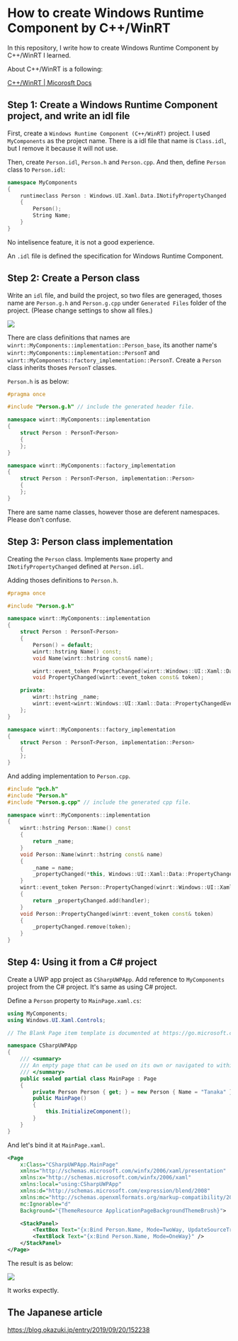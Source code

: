 # How to create Windows Runtime Component by C++/WinRT

In this repository, I write how to create Windows Runtime Component by C++/WinRT I learned.

About C++/WinRT is a following:

[C++/WinRT | Micorosft Docs](https://docs.microsoft.com/en-us/windows/uwp/cpp-and-winrt-apis/)

## Step 1: Create a Windows Runtime Component project, and write an idl file

First, create a `Windows Runtime Component (C++/WinRT)` project. I used `MyComponents` as the project name. There is a idl file that name is `Class.idl`, but I remove it because it will not use.

Then, create `Person.idl`, `Person.h` and `Person.cpp`. And then, define `Person` class to `Person.idl`:

```cpp
namespace MyComponents
{
    runtimeclass Person : Windows.UI.Xaml.Data.INotifyPropertyChanged
    {
        Person();
        String Name;
    }
}
```

No intelisence feature, it is not a good experience.

An `.idl` file is defined the specification for Windows Runtime Component.

## Step 2: Create a Person class

Write an `idl` file, and build the project, so two files are generaged, thoses name are `Person.g.h` and `Person.g.cpp` under `Generated Files` folder of the project. (Please change settings to show all files.)

![](images/2019-09-20-22-32-13.png)

There are class definitions that names are `winrt::MyComponents::implementation::Person_base`, its another name's `winrt::MyComponents::implementation::PersonT` and `winrt::MyComponents::factory_implementation::PersonT`. Create a `Person` class inherits thoses `PersonT` classes.

`Person.h` is as below:

```cpp
#pragma once

#include "Person.g.h" // include the generated header file.

namespace winrt::MyComponents::implementation
{
    struct Person : PersonT<Person>
    {
    };
}

namespace winrt::MyComponents::factory_implementation
{
    struct Person : PersonT<Person, implementation::Person>
    {
    };
}
```

There are same name classes, however those are deferent namespaces. Please don't confuse.

## Step 3: Person class implementation

Creating the `Person` class. Implements `Name` property and `INotifyPropertyChanged` defined at `Person.idl`.

Adding thoses definitions to `Person.h`.

```cpp
#pragma once

#include "Person.g.h"

namespace winrt::MyComponents::implementation
{
    struct Person : PersonT<Person>
    {
        Person() = default;
        winrt::hstring Name() const;
        void Name(winrt::hstring const& name);

        winrt::event_token PropertyChanged(winrt::Windows::UI::Xaml::Data::PropertyChangedEventHandler const& handler);
        void PropertyChanged(winrt::event_token const& token);

    private:
        winrt::hstring _name;
        winrt::event<winrt::Windows::UI::Xaml::Data::PropertyChangedEventHandler> _propertyChanged;
    };
}

namespace winrt::MyComponents::factory_implementation
{
    struct Person : PersonT<Person, implementation::Person>
    {
    };
}
```

And adding implementation to `Person.cpp`. 

```cpp
#include "pch.h"
#include "Person.h"
#include "Person.g.cpp" // include the generated cpp file.

namespace winrt::MyComponents::implementation
{
    winrt::hstring Person::Name() const
    {
        return _name;
    }
    void Person::Name(winrt::hstring const& name)
    {
        _name = name;
        _propertyChanged(*this, Windows::UI::Xaml::Data::PropertyChangedEventArgs(L"Name"));
    }
    winrt::event_token Person::PropertyChanged(winrt::Windows::UI::Xaml::Data::PropertyChangedEventHandler const& handler)
    {
        return _propertyChanged.add(handler);
    }
    void Person::PropertyChanged(winrt::event_token const& token)
    {
        _propertyChanged.remove(token);
    }
}
```

## Step 4: Using it from a C# project

Create a UWP app project as `CSharpUWPApp`. Add reference to `MyComponents` project from the C# project. It's same as using C# project.

Define a `Person` property to `MainPage.xaml.cs`:

```cs
using MyComponents;
using Windows.UI.Xaml.Controls;

// The Blank Page item template is documented at https://go.microsoft.com/fwlink/?LinkId=402352&clcid=0x409

namespace CSharpUWPApp
{
    /// <summary>
    /// An empty page that can be used on its own or navigated to within a Frame.
    /// </summary>
    public sealed partial class MainPage : Page
    {
        private Person Person { get; } = new Person { Name = "Tanaka" };
        public MainPage()
        {
            this.InitializeComponent();
        }
    }
}
```

And let's bind it at `MainPage.xaml`.

```xml
<Page
    x:Class="CSharpUWPApp.MainPage"
    xmlns="http://schemas.microsoft.com/winfx/2006/xaml/presentation"
    xmlns:x="http://schemas.microsoft.com/winfx/2006/xaml"
    xmlns:local="using:CSharpUWPApp"
    xmlns:d="http://schemas.microsoft.com/expression/blend/2008"
    xmlns:mc="http://schemas.openxmlformats.org/markup-compatibility/2006"
    mc:Ignorable="d"
    Background="{ThemeResource ApplicationPageBackgroundThemeBrush}">

    <StackPanel>
        <TextBox Text="{x:Bind Person.Name, Mode=TwoWay, UpdateSourceTrigger=PropertyChanged}" />
        <TextBlock Text="{x:Bind Person.Name, Mode=OneWay}" />
    </StackPanel>
</Page>
```

The result is as below:

![](images/2019-09-20-23-01-23.png)

It works expectly.

## The Japanese article

https://blog.okazuki.jp/entry/2019/09/20/152238

